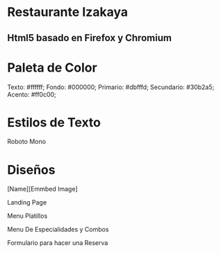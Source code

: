 # Restaurante Izakaya
## Html5 basado en Firefox y Chromium

# Paleta de Color

Texto: #ffffff;
Fondo: #000000;
Primario: #dbfffd;
Secundario: #30b2a5;
Acento: #ff0c00;

# Estilos de Texto

Roboto Mono

# Diseños

[Name][Emmbed Image]

Landing Page

Menu Platillos

Menu De Especialidades y Combos

Formulario para hacer una Reserva
